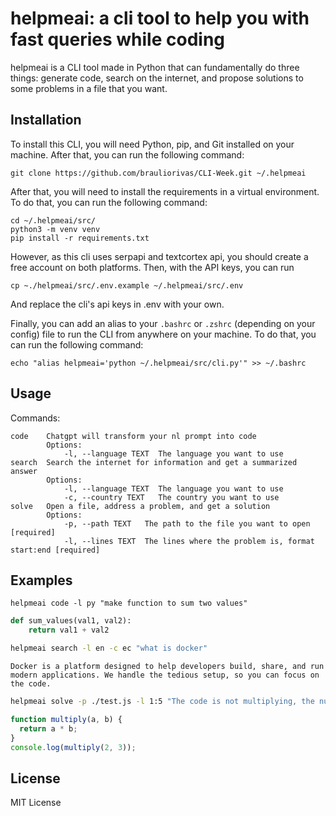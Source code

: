 # helpmeai: a cli tool to help you with fast queries while coding

helpmeai is a CLI tool made in Python that can fundamentally do three things: generate code, search on the internet, and propose solutions to some problems in a file that you want.

## Installation

To install this CLI, you will need Python, pip, and Git installed on your machine. After that, you can run the following command:

```
git clone https://github.com/brauliorivas/CLI-Week.git ~/.helpmeai
```

After that, you will need to install the requirements in a virtual environment. To do that, you can run the following command:

```
cd ~/.helpmeai/src/
python3 -m venv venv
pip install -r requirements.txt
```

However, as this cli uses serpapi and textcortex api, you should create a free account on both platforms. 
Then, with the API keys, you can run 

```
cp ~./helpmeai/src/.env.example ~/.helpmeai/src/.env

```
And replace the cli's api keys in .env with your own.

Finally, you can add an alias to your `.bashrc` or `.zshrc` (depending on your config) file to run the CLI from anywhere on your machine. To do that, you can run the following command:

```
echo "alias helpmeai='python ~/.helpmeai/src/cli.py'" >> ~/.bashrc 
```

## Usage

Commands:
```
code    Chatgpt will transform your nl prompt into code
        Options:
            -l, --language TEXT  The language you want to use
search  Search the internet for information and get a summarized answer
        Options:
            -l, --language TEXT  The language you want to use
            -c, --country TEXT   The country you want to use
solve   Open a file, address a problem, and get a solution
        Options:
            -p, --path TEXT   The path to the file you want to open  [required]
            -l, --lines TEXT  The lines where the problem is, format start:end [required]
```

## Examples

```
helpmeai code -l py "make function to sum two values"
```
```python
def sum_values(val1, val2):
    return val1 + val2
```

```bash
helpmeai search -l en -c ec "what is docker"
```
```text
Docker is a platform designed to help developers build, share, and run modern applications. We handle the tedious setup, so you can focus on the code.
```



```bash
helpmeai solve -p ./test.js -l 1:5 "The code is not multiplying, the numbers, what should I do?"
```

```javascript
function multiply(a, b) {
  return a * b;
}
console.log(multiply(2, 3));
```

## License

MIT License